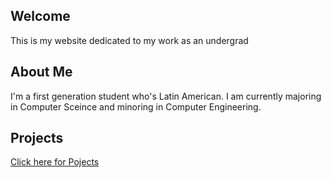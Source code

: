 






## Welcome 
This is my website dedicated to my work as an undergrad 

## About Me
I'm a first generation student who's Latin American. I am currently majoring in Computer Sceince and minoring in Computer Engineering. 

## Projects
[Click here for Pojects](https://jonathanalvareza.github.io/Projects/)




